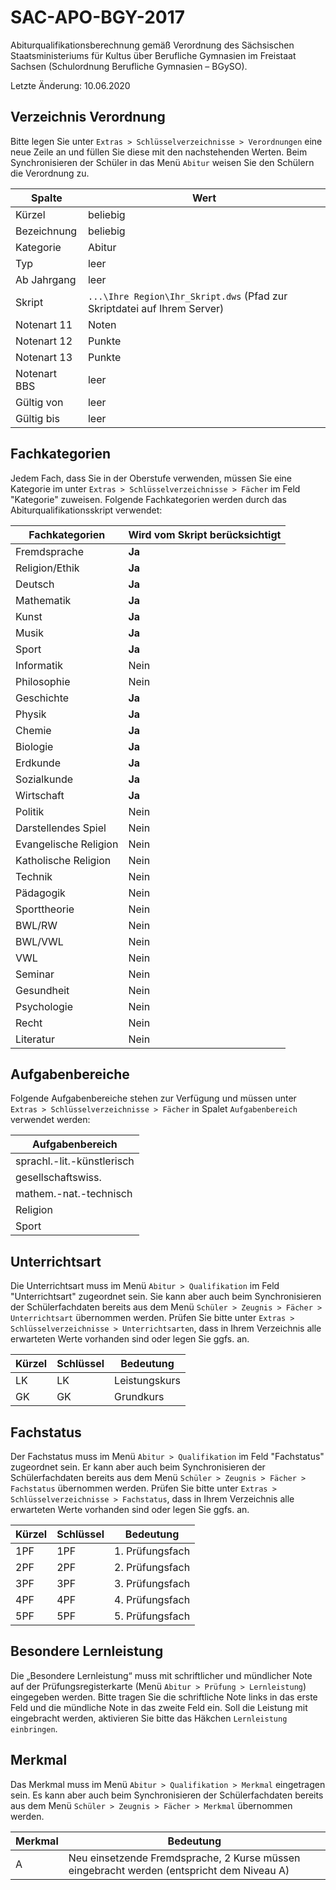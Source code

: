 # SAC-APO-BGY-2017

Abiturqualifikationsberechnung gemäß Verordnung des Sächsischen Staatsministeriums für Kultus über Berufliche Gymnasien im Freistaat Sachsen (Schulordnung Berufliche Gymnasien – BGySO).

Letzte Änderung: 10.06.2020

## Verzeichnis Verordnung

Bitte legen Sie unter `Extras > Schlüsselverzeichnisse > Verordnungen` eine neue Zeile an und füllen Sie diese mit den nachstehenden Werten. Beim Synchronisieren der Schüler in das Menü `Abitur` weisen Sie den Schülern die Verordnung zu.

| Spalte       | Wert                                     |
|--------------|------------------------------------------|
| Kürzel       | beliebig                                 |
| Bezeichnung  | beliebig                                 |
| Kategorie    | Abitur                                   |
| Typ          | leer |
| Ab Jahrgang  | leer                                     |
| Skript       | ```...\Ihre Region\Ihr_Skript.dws``` (Pfad zur Skriptdatei auf Ihrem Server) |
| Notenart 11  | Noten                                    |
| Notenart 12  | Punkte                                   |
| Notenart 13  | Punkte                                   |
| Notenart BBS | leer                                     |
| Gültig von   | leer                                     |
| Gültig bis   | leer                                     |

## Fachkategorien

Jedem Fach, dass Sie in der Oberstufe verwenden, müssen Sie eine Kategorie im unter `Extras > Schlüsselverzeichnisse > Fächer` im Feld "Kategorie" zuweisen.
Folgende Fachkategorien werden durch das Abiturqualifikationsskript verwendet:

|Fachkategorien|Wird vom Skript berücksichtigt|
|--|--|
|Fremdsprache|**Ja**|
|Religion/Ethik|**Ja**|
|Deutsch|**Ja**|
|Mathematik|**Ja**|
|Kunst|**Ja**|
|Musik|**Ja**|
|Sport|**Ja**|
|Informatik|Nein|
|Philosophie|Nein|
|Geschichte|**Ja**|
|Physik|**Ja**|
|Chemie|**Ja**|
|Biologie|**Ja**|
|Erdkunde|**Ja**|
|Sozialkunde|**Ja**|
|Wirtschaft|**Ja**|
|Politik|Nein|
|Darstellendes Spiel|Nein|
|Evangelische Religion|Nein|
|Katholische Religion|Nein|
|Technik|Nein|
|Pädagogik|Nein|
|Sporttheorie|Nein|
|BWL/RW|Nein|
|BWL/VWL|Nein|
|VWL|Nein|
|Seminar|Nein|
|Gesundheit|Nein|
|Psychologie|Nein|
|Recht|Nein|
|Literatur|Nein|

## Aufgabenbereiche

Folgende Aufgabenbereiche stehen zur Verfügung und müssen unter `Extras > Schlüsselverzeichnisse > Fächer` in Spalet `Aufgabenbereich` verwendet werden:

| Aufgabenbereich            |
|----------------------------|
| sprachl.-lit.-künstlerisch |
| gesellschaftswiss.         |
| mathem.-nat.-technisch     |
| Religion                   |
| Sport                      |

## Unterrichtsart

Die Unterrichtsart muss im Menü `Abitur > Qualifikation` im Feld "Unterrichtsart" zugeordnet sein. Sie kann aber auch beim Synchronisieren der Schülerfachdaten bereits aus dem Menü `Schüler > Zeugnis > Fächer > Unterrichtsart` übernommen werden.
Prüfen Sie bitte unter ```Extras > Schlüsselverzeichnisse > Unterrichtsarten```,  dass in Ihrem Verzeichnis alle erwarteten Werte vorhanden sind oder legen Sie ggfs. an.

| Kürzel | Schlüssel | Bedeutung     |
|--------|-----------|---------------|
| LK     | LK        | Leistungskurs |
| GK     | GK        | Grundkurs     |

## Fachstatus

Der Fachstatus muss im Menü `Abitur > Qualifikation` im Feld "Fachstatus" zugeordnet sein. Er kann aber auch beim Synchronisieren der Schülerfachdaten bereits aus dem Menü `Schüler > Zeugnis > Fächer > Fachstatus` übernommen werden.
Prüfen Sie bitte unter `Extras > Schlüsselverzeichnisse > Fachstatus`,  dass in Ihrem Verzeichnis alle erwarteten Werte vorhanden sind oder legen Sie ggfs. an.

| Kürzel | Schlüssel | Bedeutung       |
|--------|-----------|-----------------|
| 1PF    | 1PF       | 1. Prüfungsfach |
| 2PF    | 2PF       | 2. Prüfungsfach |
| 3PF    | 3PF       | 3. Prüfungsfach |
| 4PF    | 4PF       | 4. Prüfungsfach |
| 5PF    | 5PF       | 5. Prüfungsfach |

## Besondere Lernleistung

Die „Besondere Lernleistung“ muss mit schriftlicher und mündlicher Note auf der Prüfungsregisterkarte (Menü `Abitur > Prüfung > Lernleistung`) eingegeben werden. Bitte tragen Sie die schriftliche Note links in das erste Feld und die mündliche Note in das zweite Feld ein. Soll die Leistung mit eingebracht werden, aktivieren Sie bitte das Häkchen `Lernleistung einbringen`.

## Merkmal

Das Merkmal muss im Menü `Abitur > Qualifikation > Merkmal` eingetragen sein. Es kann aber auch beim Synchronisieren der Schülerfachdaten bereits aus dem Menü `Schüler > Zeugnis > Fächer > Merkmal` übernommen werden.

| Merkmal | Bedeutung                                |
|---------|------------------------------------------|
| A       | Neu einsetzende Fremdsprache, 2 Kurse müssen eingebracht werden (entspricht dem Niveau A) |
